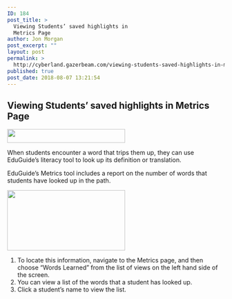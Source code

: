 ```yaml
---
ID: 184
post_title: >
  Viewing Students’ saved highlights in
  Metrics Page
author: Jon Morgan
post_excerpt: ""
layout: post
permalink: >
  http://cyberland.gazerbeam.com/viewing-students-saved-highlights-in-metrics-page
published: true
post_date: 2018-08-07 13:21:54
---
```

<h2>Viewing Students’ saved highlights in Metrics Page</h2>
<p><img src="http://cyberland.gazerbeam.com/wp-content/uploads/2018/08/null-28.png" width="273" height="32" alt="" title=""></p>
<p>When students encounter a word that trips them up, they can use EduGuide’s literacy tool to look up its definition or translation.</p>
<p>EduGuide’s Metrics tool includes a report on the number of words that students have looked up in the path.</p>
<p><img src="http://cyberland.gazerbeam.com/wp-content/uploads/2018/08/null-29.png" width="273" height="140" alt="" title=""></p>
<ol>
<li>To locate this information, navigate to the Metrics page, and then choose “Words Learned” from the list of views on the left hand side of the screen.</li>
<li>You can view a list of the words that a student has looked up.</li>
<li>Click a student’s name to view the list.
</li>
</ol>
